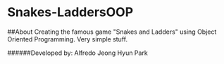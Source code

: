 # Snakes-LaddersOOP

##About
Creating the famous game "Snakes and Ladders" using Object Oriented Programming.
Very simple stuff.

######Developed by: Alfredo Jeong Hyun Park
